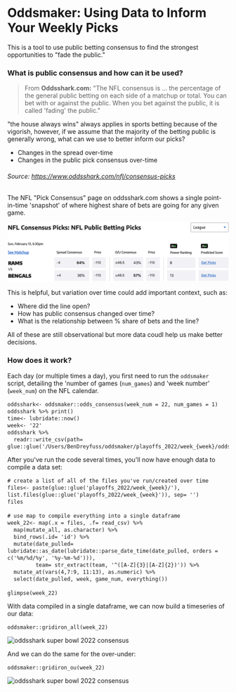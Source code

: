 # Oddsmaker: Using Data to Inform Your Weekly Picks

This is a tool to use public betting consensus to find the strongest opportunities to "fade the public."

### What is public consensus and how can it be used?

> From **Oddsshark.com:** "The NFL consensus is ... the percentage of the general public betting on each side of a matchup or total. You can bet with or against the public. When you bet against the public, it is called 'fading' the public." 

"the house always wins" always applies in sports betting because of the vigorish, however, if we assume that the majority of the betting public is generally wrong, what can we use to better inform our picks?
  * Changes in the spread over-time
  * Changes in the public pick consensus over-time

###### Source: https://www.oddsshark.com/nfl/consensus-picks

The NFL "Pick Consensus" page on oddsshark.com shows a single point-in-time 'snapshot' of where highest share of bets are going for any given game. 


![oddsshark super bowl 2022 consensus](https://github.com/benny-dreyf/oddsmaker/blob/master/super-bowl-2022_oddsshark.png)


This is helpful, but variation over time could add important context, such as:
  - Where did the line open?
  - How has public consensus changed over time? 
  - What is the relationship between % share of bets and the line?

All of these are still observational but more data coudl help us make better decisions. 

### How does it work?

Each day (or multiple times a day), you first need to run the `oddsmaker` script, detailing the 'number of games (`num_games`) and 'week number' (`week_num`) on the NFL calendar. 

```
oddsshark<- oddsmaker::odds_consensus(week_num = 22, num_games = 1) 
oddsshark %>% print()
time<- lubridate::now()
week<- '22'
oddsshark %>% 
  readr::write_csv(path= glue::glue('/Users/BenDreyfuss/oddsmaker/playoffs_2022/week_{week}/oddsshark_{time}.csv'))

```

After you've run the code several times, you'll now have enough data to compile a data set:

```
# create a list of all of the files you've run/created over time
files<- paste(glue::glue('playoffs_2022/week_{week}/'), list.files(glue::glue('playoffs_2022/week_{week}')), sep= '')
files

# use map to compile everything into a single dataframe
week_22<- map(.x = files, .f= read_csv) %>% 
  map(mutate_all, as.character) %>% 
  bind_rows(.id= 'id') %>% 
  mutate(date_pulled= lubridate::as_date(lubridate::parse_date_time(date_pulled, orders = c('%m/%d/%y', '%y-%m-%d'))),
         team= str_extract(team, '^([A-Z]{3}|[A-Z]{2})')) %>% 
  mutate_at(vars(4,7:9, 11:13), as.numeric) %>% 
  select(date_pulled, week, game_num, everything())

glimpse(week_22)

```

With data compiled in a single dataframe, we can now build a timeseries of our data:

```
oddsmaker::gridiron_all(week_22)
```

![oddsshark super bowl 2022 consensus](/drepo/oddsmaker/super-bowl-2022_oddsshark.png)

And we can do the same for the over-under:

```
oddsmaker::gridiron_ou(week_22)
```

![oddsshark super bowl 2022 consensus](/drepo/oddsmaker/super-bowl-2022_oddsshark.png)
